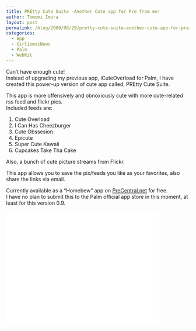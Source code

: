 ```yaml
---
title: PREtty Cute Suite -Another Cute app for Pre from me!
author: Tomomi Imura
layout: post
permalink: /blog/2009/08/29/pretty-cute-suite-another-cute-app-for-pre-from-me/
categories:
  - App
  - GirliemacNews
  - Palm
  - WebKit
---
```

Can&#8217;t have enough cute!  
Instead of upgrading my previous app, iCuteOverload for Palm, I have created this power-up version of cute app called, PREtty Cute Suite. 

This app is more offensively and obnoxiously cute with more cute-related rss feed and flickr pics.  
Included feeds are:

1.  Cute Overload
2.  I Can Has Cheezburger
3.  Cute Obssesion
4.  Epicute
5.  Super Cute Kawaii
6.  Cupcakes Take Tha Cake

Also, a bunch of cute picture streams from Flickr.  
  
  
This app allows you to save the pix/feeds you like as your favorites, also share the links via email.

Currently available as a &#8220;Homebew&#8221; app on <a href="http://www.precentral.net/homebrew-apps/pretty-cute-suite" target="_blank">PreCentral.net</a> for free.  
I have no plan to submit this to the Palm official app store in this moment, at least for this version 0.9.

<iframe width="420" height="315" src="//www.youtube.com/embed/kI8PJEBrkkA" frameborder="0" allowfullscreen></iframe>